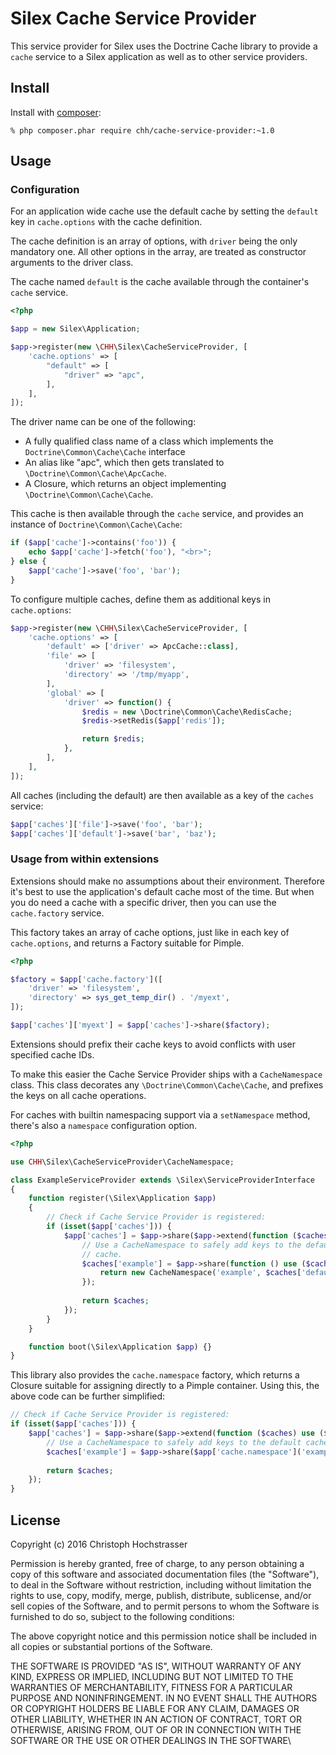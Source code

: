 # Silex Cache Service Provider

This service provider for Silex uses the Doctrine Cache library to provide a `cache` service to a Silex application as well as
to other service providers.

## Install

Install with [composer](https://getcomposer.org):

    % php composer.phar require chh/cache-service-provider:~1.0

## Usage

### Configuration

For an application wide cache use the default cache by setting the `default` key in `cache.options` with the cache definition.

The cache definition is an array of options, with `driver` being the
only mandatory one. All other options in the array, are treated as
constructor arguments to the driver class.

The cache named `default` is the cache available through the container's
`cache` service.

```php
<?php

$app = new Silex\Application;

$app->register(new \CHH\Silex\CacheServiceProvider, [
    'cache.options' => [
        "default" => [
            "driver" => "apc",
        ],
    ],
]);
```

The driver name can be one of the following:

* A fully qualified class name of a class which implements the `Doctrine\Common\Cache\Cache` interface
* An alias like "apc", which then gets translated to
  `\Doctrine\Common\Cache\ApcCache`.
* A Closure, which returns an object implementing
  `\Doctrine\Common\Cache\Cache`.

This cache is then available through the `cache` service, and provides
an instance of `Doctrine\Common\Cache\Cache`:

```php
if ($app['cache']->contains('foo')) {
    echo $app['cache']->fetch('foo'), "<br>";
} else {
    $app['cache']->save('foo', 'bar');
}
```

To configure multiple caches, define them as additional keys in
`cache.options`:

```php
$app->register(new \CHH\Silex\CacheServiceProvider, [
    'cache.options' => [
        'default' => ['driver' => ApcCache::class],
        'file' => [
            'driver' => 'filesystem',
            'directory' => '/tmp/myapp',
        ],
        'global' => [
            'driver' => function() {
                $redis = new \Doctrine\Common\Cache\RedisCache;
                $redis->setRedis($app['redis']);

                return $redis;
            },
        ],
    ],
]);
```

All caches (including the default) are then available as a key of the `caches` service:

```php
$app['caches']['file']->save('foo', 'bar');
$app['caches']['default']->save('bar', 'baz');
```

### Usage from within extensions

Extensions should make no assumptions about their environment. Therefore
it's best to use the application's default cache most of the time. But
when you do need a cache with a specific driver, then you can use the
`cache.factory` service.

This factory takes an array of cache options,
just like in each key of `cache.options`, and returns a Factory suitable
for Pimple.

```php
<?php

$factory = $app['cache.factory']([
    'driver' => 'filesystem',
    'directory' => sys_get_temp_dir() . '/myext',
]);

$app['caches']['myext'] = $app['caches']->share($factory);
```

Extensions should prefix their cache keys to avoid conflicts
with user specified cache IDs.

To make this easier the Cache Service Provider ships with a `CacheNamespace` class. This
class decorates any `\Doctrine\Common\Cache\Cache`, and prefixes the
keys on all cache operations.

For caches with builtin namespacing support via a `setNamespace` method, 
there's also a `namespace` configuration option.

```php
<?php

use CHH\Silex\CacheServiceProvider\CacheNamespace;

class ExampleServiceProvider extends \Silex\ServiceProviderInterface
{
    function register(\Silex\Application $app)
    {
        // Check if Cache Service Provider is registered:
        if (isset($app['caches'])) {
            $app['caches'] = $app->share($app->extend(function ($caches) use ($app) {
                // Use a CacheNamespace to safely add keys to the default
                // cache.
                $caches['example'] = $app->share(function () use ($caches) {
                    return new CacheNamespace('example', $caches['default']);
                });
                
                return $caches;
            });
        }
    }

    function boot(\Silex\Application $app) {}
}
```

This library also provides the `cache.namespace` factory, which returns a Closure suitable for assigning directly
to a Pimple container. Using this, the above code can be further simplified:

```php
// Check if Cache Service Provider is registered:
if (isset($app['caches'])) {
    $app['caches'] = $app->share($app->extend(function ($caches) use ($app) {
        // Use a CacheNamespace to safely add keys to the default cache
        $caches['example'] = $app->share($app['cache.namespace']('example'));
        
        return $caches;
    });
}
```

## License

Copyright (c) 2016 Christoph Hochstrasser

Permission is hereby granted, free of charge, to any person obtaining a copy of this software and associated documentation files (the "Software"), to deal in the Software without restriction, including without limitation the rights to use, copy, modify, merge, publish, distribute, sublicense, and/or sell copies of the Software, and to permit persons to whom the Software is furnished to do so, subject to the following conditions:

The above copyright notice and this permission notice shall be included in all copies or substantial portions of the Software.

THE SOFTWARE IS PROVIDED "AS IS", WITHOUT WARRANTY OF ANY KIND, EXPRESS OR IMPLIED, INCLUDING BUT NOT LIMITED TO THE WARRANTIES OF MERCHANTABILITY, FITNESS FOR A PARTICULAR PURPOSE AND NONINFRINGEMENT. IN NO EVENT SHALL THE AUTHORS OR COPYRIGHT HOLDERS BE LIABLE FOR ANY CLAIM, DAMAGES OR OTHER LIABILITY, WHETHER IN AN ACTION OF CONTRACT, TORT OR OTHERWISE, ARISING FROM, OUT OF OR IN CONNECTION WITH THE SOFTWARE OR THE USE OR OTHER DEALINGS IN THE SOFTWARE\

